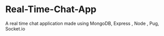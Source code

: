 # Real-Time-Chat-App
A real time chat application made using MongoDB, Express , Node , Pug, Socket.io
